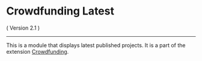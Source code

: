 Crowdfunding Latest
==========================
( Version 2.1 )
- - -

This is a module that displays latest published projects. It is a part of the extension [Crowdfunding](http://itprism.com/free-joomla-extensions/ecommerce-gamification/crowdfunding-collective-raising-capital).